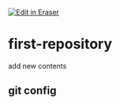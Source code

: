 <p><a target="_blank" href="https://app.eraser.io/workspace/DE1ZIOXgd9M35pF3wv25" id="edit-in-eraser-github-link"><img alt="Edit in Eraser" src="https://firebasestorage.googleapis.com/v0/b/second-petal-295822.appspot.com/o/images%2Fgithub%2FOpen%20in%20Eraser.svg?alt=media&amp;token=968381c8-a7e7-472a-8ed6-4a6626da5501"></a></p>

# first-repository
add new contents

## git config



<!--- Eraser file: https://app.eraser.io/workspace/DE1ZIOXgd9M35pF3wv25 --->